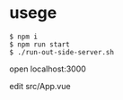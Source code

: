 # usege
```
$ npm i
$ npm run start
$ ./run-out-side-server.sh
```

open localhost:3000

edit src/App.vue
